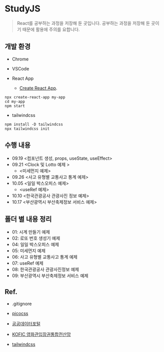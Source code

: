 # StudyJS

>React를 공부하는 과정을 저장해 둔 곳입니다. 공부하는 과정을 저장해 둔 곳이기 때문에 활용에 주의를 요합니다.

## 개발 환경

- Chrome

- VSCode

- React App
    - [Create React App](https://github.com/facebook/create-react-app).
```
npx create-react-app my-app
cd my-app
npm start
```

- tailwindcss
```
npm install -D tailwindcss
npx tailwindcss init
```

## 수행 내용
- 09.19 <컴포넌트 생성, props, useState, useEffect>
- 09.21 <Clock 및 Lotto 예제 >
    - <미세먼지 예제>
- 09.26 <사고 유형별 교통사고 통계 예제>  
- 10.05 <일일 박스오피스 예제>
    - <useRef 예제>
- 10.10 <한국관광공사 관광사진 정보 예제>
- 10.17 <부산광역시 부산축제정보 서비스 예제>

## 폴더 별 내용 정리
- 01: 시계 만들기 예제
- 02: 로또 번호 생성기 예제
- 04: 일일 박스오피스 예제
- 05: 미세먼지 예제
- 06: 사고 유형별 교통사고 통계 예제
- 07: useRef 예제
- 08: 한국관광공사 관광사진정보 예제
- 09: 부산광역시 부산축제정보 서비스 예제



## Ref.
- .gitignore

- [picocss](https://picocss.com/)

- [공공데이터포털](https://www.data.go.kr/index.do)

- [KOFIC 영화관입장권통합전산망](https://www.kobis.or.kr/)

- [tailwindcss](https://tailwindcss.com/)

